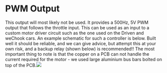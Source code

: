 # PWM Output

This output will most likely not be used. It provides a 500Hz, 5V PWM output that follows the throttle input. This can be used as an input to a custom motor driver circuit such as the one used on the Driven and weChook cars. An example schematic for such a controller is below. Built well it should be reliable, and we can give advice, but attempt this at your own risk, and a backup relay \(shown below\) is recommended!! The most important thing to note is that the copper on a PCB can not handle the current required for the motor - we used large aluminium bus bars bolted on top of the PCB.![](https://lh5.googleusercontent.com/3pW04xyPngyTtoq86KlSpStIkefsHWNe5GYhydUF1aXQbb3hvtONRAx4F8aLCk-sMGE9HXBWJxQmkSKZ48EOJFgjw-_s3rADhfrZxiAv-pmPF7jSbnq84uhIN7_AKJrLfaOeZKhX)


